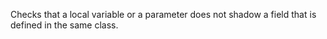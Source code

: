 <div>

Checks that a local variable or a parameter does not shadow a field that
is defined in the same class.

</div>
